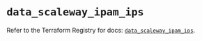 # `data_scaleway_ipam_ips`

Refer to the Terraform Registry for docs: [`data_scaleway_ipam_ips`](https://registry.terraform.io/providers/scaleway/scaleway/2.53.0/docs/data-sources/ipam_ips).
